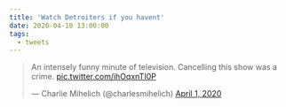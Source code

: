 ```yaml
---
title: 'Watch Detroiters if you havent'
date: 2020-04-10 13:00:00
tags:
  - tweets
---
```

<blockquote class="twitter-tweet"><p lang="en" dir="ltr">An intensely funny minute of television. Cancelling this show was a crime. <a href="https://t.co/ihOqxnTI0P">pic.twitter.com/ihOqxnTI0P</a></p>&mdash; Charlie Mihelich (@charlesmihelich) <a href="https://twitter.com/charlesmihelich/status/1245477241519144960?ref_src=twsrc%5Etfw">April 1, 2020</a></blockquote> <script async src="https://platform.twitter.com/widgets.js" charset="utf-8"></script>